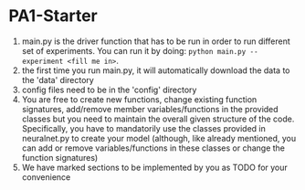# PA1-Starter
1. main.py is the driver function that has to be run in order to run different set of experiments. You can run it by doing: `python main.py --experiment <fill me in>`.
2. the first time you run main.py, it will automatically download the data to the 'data' directory 
3. config files need to be in the 'config' directory
5. You are free to create new functions, change existing function signatures, add/remove member variables/functions in the provided classes but you need to maintain the overall given structure of the code. Specifically, you have to mandatorily use the classes provided in neuralnet.py to create your model (although, like already mentioned, you can add or remove variables/functions in these classes or change the function signatures)
6. We have marked sections to be implemented by you as TODO for your convenience

